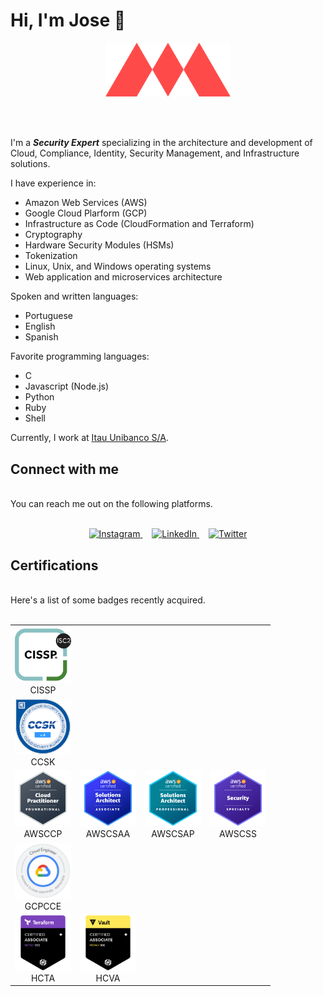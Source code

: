 # Hi, I'm Jose 👋

<p align="center">
  <a href="https://mineiro.dev">
    <img width="200" src="assets/images/logo.svg" alt="Mineiro" />
  </a>
</p>
<br/>
<br/>

I'm a **_Security Expert_** specializing in the architecture and development of Cloud, Compliance, Identity, Security Management, and Infrastructure solutions.

I have experience in:

- Amazon Web Services (AWS)
- Google Cloud Plarform (GCP)
- Infrastructure as Code (CloudFormation and Terraform)
- Cryptography
- Hardware Security Modules (HSMs)
- Tokenization
- Linux, Unix, and Windows operating systems
- Web application and microservices architecture

Spoken and written languages:

- Portuguese
- English
- Spanish

Favorite programming languages:

- C
- Javascript (Node.js)
- Python
- Ruby
- Shell

Currently, I work at [Itau Unibanco S/A](https://www.itau.com.br).

## Connect with me

<br/>
You can reach me out on the following platforms.
<br/>
<br/>
<p align="center">
  <a href="https://www.instagram.com/jribeironetto/" target="_blank" style="margin-right: 15px">
    <picture>
      <source media="(prefers-color-scheme: dark)" srcset="https://res.cloudinary.com/jnetto/image/upload/v1654178152/mineiro/assets/images/social/social-instagram.png">
      <source media="(prefers-color-scheme: light)" srcset="https://res.cloudinary.com/jnetto/image/upload/v1654178152/mineiro/assets/images/social/social-instagram-stone.png">
      <img alt="Instagram" src="https://res.cloudinary.com/jnetto/image/upload/v1654178152/mineiro/assets/images/social/social-instagram.png" width="60" />
    </picture>
  </a>
  <a href="https://www.linkedin.com/in/jribeironetto/" target="_blank" style="margin-right: 15px">
    <picture>
      <source media="(prefers-color-scheme: dark)" srcset="https://res.cloudinary.com/jnetto/image/upload/v1654178152/mineiro/assets/images/social/social-linkedin.png">
      <source media="(prefers-color-scheme: light)" srcset="https://res.cloudinary.com/jnetto/image/upload/v1654178152/mineiro/assets/images/social/social-linkedin-stone.png">
      <img alt="LinkedIn" src="https://res.cloudinary.com/jnetto/image/upload/v1654178152/mineiro/assets/images/social/social-linkedin-stone.png" width="60" />
    </picture>
  </a>
  <a href="https://twitter.com/jribeironetto" target="_blank">
    <picture>
      <source media="(prefers-color-scheme: dark)" srcset="https://res.cloudinary.com/jnetto/image/upload/v1654178152/mineiro/assets/images/social/social-twitter.png">
      <source media="(prefers-color-scheme: light)" srcset="https://res.cloudinary.com/jnetto/image/upload/v1654178152/mineiro/assets/images/social/social-twitter-stone.png">
      <img alt="Twitter" src="https://res.cloudinary.com/jnetto/image/upload/v1654178152/mineiro/assets/images/social/social-twitter-stone.png" width="60" />
    </picture>
  </a>
</p>

## Certifications

<br/>
Here's a list of some badges recently acquired.
<br/>
<br/>

<div style="display: flex; align-items: flex-start; align: center;">
  <table align="center">
    <tr>
      <td align="center" width="90">
        <a href="https://www.credly.com/badges/2cc9b0ad-f308-4a19-97c5-d44eef2a24c6" target="_blank">
          <img src="assets/images/certifications/badges/cissp.png" width="100" alt="Certified Information Systems Security Professional (CISSP)" />
        </a>
        <br/>CISSP
      </td>
    </tr>
    <tr>
      <td align="center" width="90">
        <a href="https://www.credly.com/badges/a6685964-2885-4ffc-99bf-6f02a7c783a3/public_url" target="_blank">
          <img src="assets/images/certifications/badges/certificate-of-cloud-security-knowledge-v-4.png" width="100" alt="Certificate of Cloud Security Knowledge v.4" />
        </a>
        <br/>CCSK
      </td>
    </tr>
    <tr>
      <td align="center" width="90">
        <a href="https://www.credly.com/badges/a6685964-2885-4ffc-99bf-6f02a7c783a3/public_url" target="_blank">
          <img src="assets/images/certifications/badges/aws-certified-cloud-practitioner.png" width="100" alt="AWS Certified Cloud Practitioner" />
        </a>
        <br/>AWSCCP
      </td>
      <td align="center" width="90">
        <a href="https://www.credly.com/badges/1899bea2-baba-4961-aba6-aadabcf4310a/public_url" target="_blank">
          <img src="assets/images/certifications/badges/aws-certified-solutions-architect-associate.png" width="100" alt="AWS Certified Solutions Architect – Associate" />
        </a>
        <br/>AWSCSAA
      </td>
      <td align="center" width="90">
        <a href="https://www.credly.com/badges/02977ca9-9ed0-4085-84d7-694455fce55c/public_url" target="_blank">
          <img src="assets/images/certifications/badges/aws-certified-solutions-architect-professional.png" width="100" alt="AWS Certified Solutions Architect – Professional" />
        </a>
        <br/>AWSCSAP
      </td>
      <td align="center" width="90">
        <a href="https://www.credly.com/badges/edd0a5ec-e6fd-4ec5-a07e-c1c2c4c348c0/public_url" target="_blank">
          <img src="assets/images/certifications/badges/aws-certified-security-specialty.png" width="100" alt="AWS Certified Security – Specialty" />
        </a>
        <br/>AWSCSS
      </td>
    </tr>
    <tr>
      <td align="center" width="90">
        <a href="https://www.credential.net/0d49cbcf-c95c-4ab1-b8e9-870ed225fb17" target="_blank">
          <img src="assets/images/certifications/badges/google-cloud-associate-cloud-engineer.png" width="100" alt="Googgle Cloud Certified Associate Cloud Engineer" />
        </a>
        <br/>GCPCCE
      </td>
    </tr>
    <tr>
      <td align="center" width="90">
        <a href="https://www.credly.com/badges/ca1b9b3d-7eb7-4fa2-837e-57f06e74367d/public_url" target="_blank">
          <img src="assets/images/certifications/badges/hashicorp-certified-terraform-associate.png" width="100" alt="HashiCorp Certified: Terraform Associate" />
        </a>
        <br/>HCTA
      </td>
      <td align="center" width="90">
        <a href="https://www.credly.com/badges/05f60ed3-eaf9-4fe2-ba5f-a76a8f86f451/public_url" target="_blank">
          <img src="assets/images/certifications/badges/hashicorp-certified-vault-associate.png" width="100" alt="HashiCorp Certified: Vault Associate" />
        </a>
        <br/>HCVA
      </td>
    </tr>
  </table>
</div>
